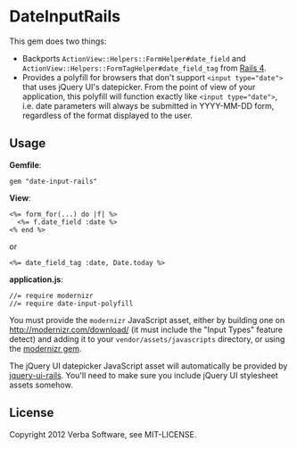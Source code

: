 # DateInputRails

This gem does two things:

* Backports `ActionView::Helpers::FormHelper#date_field` and `ActionView::Helpers::FormTagHelper#date_field_tag`
  from [Rails 4](https://github.com/rails/rails/pull/5016).
* Provides a polyfill for browsers that don't support `<input type="date">` that uses jQuery UI's datepicker. From
  the point of view of your application, this polyfill will function exactly like `<input type="date">`, i.e. date
  parameters will always be submitted in YYYY-MM-DD form, regardless of the format displayed to the user.

## Usage

**Gemfile**:

```
gem "date-input-rails"
```

**View**:

```
<%= form_for(...) do |f| %>
  <%= f.date_field :date %>
<% end %>
```

or

```
<%= date_field_tag :date, Date.today %>
```

**application.js**:

```
//= require modernizr
//= require date-input-polyfill
```

You must provide the `modernizr` JavaScript asset, either by building one on http://modernizr.com/download/
(it must include the "Input Types" feature detect) and adding it to your `vendor/assets/javascripts` directory, or using
the [modernizr gem](https://github.com/josh/ruby-modernizr).

The jQuery UI datepicker JavaScript asset will automatically be provided by
[jquery-ui-rails](https://github.com/joliss/jquery-ui-rails). You'll need to make sure you include jQuery UI stylesheet
assets somehow.

## License

Copyright 2012 Verba Software, see MIT-LICENSE.
